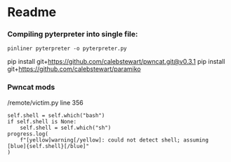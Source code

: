 # Readme
### Compiling pyterpreter into single file:  
`pinliner pyterpreter -o pyterpreter.py`


pip install git+https://github.com/calebstewart/pwncat.git@v0.3.1
pip install git+https://github.com/calebstewart/paramiko


### Pwncat mods
/remote/victim.py
line 356
```
self.shell = self.which("bash")
if self.shell is None:
    self.shell = self.which("sh")
progress.log(
    f"[yellow]warning[/yellow]: could not detect shell; assuming [blue]{self.shell}[/blue]"
)
```
